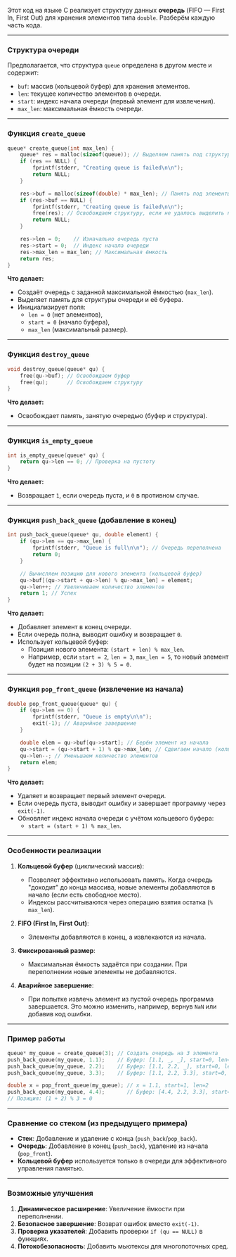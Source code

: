Этот код на языке C реализует структуру данных **очередь** (FIFO — First In, First Out) для хранения элементов типа `double`. Разберём каждую часть кода.

---

### Структура очереди
Предполагается, что структура `queue` определена в другом месте и содержит:
- `buf`: массив (кольцевой буфер) для хранения элементов.
- `len`: текущее количество элементов в очереди.
- `start`: индекс начала очереди (первый элемент для извлечения).
- `max_len`: максимальная ёмкость очереди.

---

### Функция `create_queue`
```c
queue* create_queue(int max_len) {
    queue* res = malloc(sizeof(queue)); // Выделяем память под структуру очереди
    if (res == NULL) {
        fprintf(stderr, "Creating queue is failed\n\n");
        return NULL;
    }

    res->buf = malloc(sizeof(double) * max_len); // Память под элементы
    if (res->buf == NULL) {
        fprintf(stderr, "Creating queue is failed\n\n");
        free(res); // Освобождаем структуру, если не удалось выделить память под буфер
        return NULL;
    }

    res->len = 0;    // Изначально очередь пуста
    res->start = 0;  // Индекс начала очереди
    res->max_len = max_len; // Максимальная ёмкость
    return res;
}
```
**Что делает:**
- Создаёт очередь с заданной максимальной ёмкостью (`max_len`).
- Выделяет память для структуры очереди и её буфера.
- Инициализирует поля:
  - `len = 0` (нет элементов),
  - `start = 0` (начало буфера),
  - `max_len` (максимальный размер).

---

### Функция `destroy_queue`
```c
void destroy_queue(queue* qu) {
    free(qu->buf); // Освобождаем буфер
    free(qu);      // Освобождаем структуру
}
```
**Что делает:**
- Освобождает память, занятую очередью (буфер и структура).

---

### Функция `is_empty_queue`
```c
int is_empty_queue(queue* qu) {
    return qu->len == 0; // Проверка на пустоту
}
```
**Что делает:**
- Возвращает `1`, если очередь пуста, и `0` в противном случае.

---

### Функция `push_back_queue` (добавление в конец)
```c
int push_back_queue(queue* qu, double element) {
    if (qu->len == qu->max_len) {
        fprintf(stderr, "Queue is full\n\n"); // Очередь переполнена
        return 0;
    }

    // Вычисляем позицию для нового элемента (кольцевой буфер)
    qu->buf[(qu->start + qu->len) % qu->max_len] = element;
    qu->len++; // Увеличиваем количество элементов
    return 1; // Успех
}
```
**Что делает:**
- Добавляет элемент в конец очереди.
- Если очередь полна, выводит ошибку и возвращает `0`.
- Использует кольцевой буфер:
  - Позиция нового элемента: `(start + len) % max_len`.
  - Например, если `start = 2`, `len = 3`, `max_len = 5`, то новый элемент будет на позиции `(2 + 3) % 5 = 0`.

---

### Функция `pop_front_queue` (извлечение из начала)
```c
double pop_front_queue(queue* qu) {
    if (qu->len == 0) {
        fprintf(stderr, "Queue is empty\n\n");
        exit(-1); // Аварийное завершение
    }

    double elem = qu->buf[qu->start]; // Берём элемент из начала
    qu->start = (qu->start + 1) % qu->max_len; // Сдвигаем начало (кольцевой буфер)
    qu->len--; // Уменьшаем количество элементов
    return elem;
}
```
**Что делает:**
- Удаляет и возвращает первый элемент очереди.
- Если очередь пуста, выводит ошибку и завершает программу через `exit(-1)`.
- Обновляет индекс начала очереди с учётом кольцевого буфера:
  - `start = (start + 1) % max_len`.

---

### Особенности реализации
1. **Кольцевой буфер** (циклический массив):
   - Позволяет эффективно использовать память. Когда очередь "доходит" до конца массива, новые элементы добавляются в начало (если есть свободное место).
   - Индексы рассчитываются через операцию взятия остатка (`% max_len`).

2. **FIFO (First In, First Out)**:
   - Элементы добавляются в конец, а извлекаются из начала.

3. **Фиксированный размер**:
   - Максимальная ёмкость задаётся при создании. При переполнении новые элементы не добавляются.

4. **Аварийное завершение**:
   - При попытке извлечь элемент из пустой очередь программа завершается. Это можно изменить, например, вернув `NaN` или добавив код ошибки.

---

### Пример работы
```c
queue* my_queue = create_queue(3); // Создать очередь на 3 элемента
push_back_queue(my_queue, 1.1);    // Буфер: [1.1, _, _], start=0, len=1
push_back_queue(my_queue, 2.2);    // Буфер: [1.1, 2.2, _], start=0, len=2
push_back_queue(my_queue, 3.3);    // Буфер: [1.1, 2.2, 3.3], start=0, len=3

double x = pop_front_queue(my_queue); // x = 1.1, start=1, len=2
push_back_queue(my_queue, 4.4);       // Буфер: [4.4, 2.2, 3.3], start=1, len=3
// Позиция: (1 + 2) % 3 = 0
```

---

### Сравнение со стеком (из предыдущего примера)
- **Стек**: Добавление и удаление с конца (`push_back`/`pop_back`).
- **Очередь**: Добавление в конец (`push_back`), удаление из начала (`pop_front`).
- **Кольцевой буфер** используется только в очереди для эффективного управления памятью.

---

### Возможные улучшения
1. **Динамическое расширение**: Увеличение ёмкости при переполнении.
2. **Безопасное завершение**: Возврат ошибок вместо `exit(-1)`.
3. **Проверка указателей**: Добавить проверки `if (qu == NULL)` в функциях.
4. **Потокобезопасность**: Добавить мьютексы для многопоточных сред.